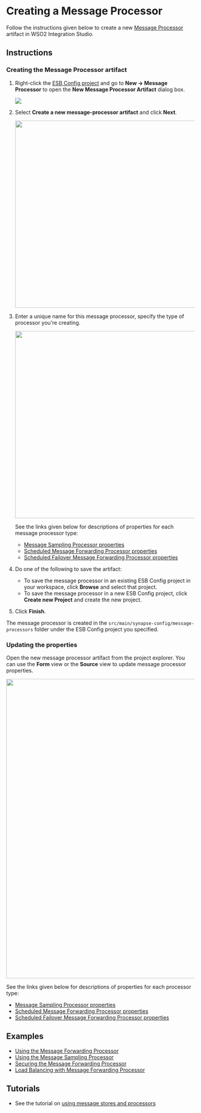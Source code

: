 # Creating a Message Processor

Follow the instructions given below to create a new [Message Processor]({{base_path}}/reference/synapse-properties/about-message-stores-processors) artifact in WSO2 Integration Studio.

## Instructions

### Creating the Message Processor artifact

1.  Right-click the [ESB Config project]({{base_path}}/integrate/develop/create-integration-project/#esb-config-project) and go to **New → Message Processor** to open the **New Message Processor Artifact** dialog box.

	<img src="{{base_path}}/assets/img/integrate/create_artifacts/new_message_processor/select-message-processor.jpg">

2.  Select **Create a new message-processor artifact** and click **Next**.

	<img src="{{base_path}}/assets/img/integrate/create_artifacts/new_message_processor/new-message-processor-wizard-1.png" width="500">

3.  Enter a unique name for this message processor, specify the type of processor you're creating.

	<img src="{{base_path}}/assets/img/integrate/create_artifacts/new_message_processor/new-message-processor-wizard-2.png" width="500">

	See the links given below for descriptions of properties for each message processor type:

	-	[Message Sampling Processor properties]({{base_path}}/reference/synapse-properties/message-processors/msg-sampling-processor-properties)
	-	[Scheduled Message Forwarding Processor properties]({{base_path}}/reference/synapse-properties/message-processors/msg-sched-forwarding-processor-properties)
	-	[Scheduled Failover Message Forwarding Processor properties]({{base_path}}/reference/synapse-properties/message-processors/msg-sched-failover-forwarding-processor-properties)

4.  Do one of the following to save the artifact:

  	-   To save the message processor in an existing ESB Config project in your workspace, click **Browse** and select that project.
  	-   To save the message processor in a new ESB Config project, click **Create new Project** and create the new project.

5.  Click **Finish**. 

The message processor is created in the `src/main/synapse-config/message-processors` folder under the ESB Config project you specified.

### Updating the properties

Open the new message processor artifact from the project explorer. You can use the **Form** view or the **Source** view to update message processor properties.

<img src="{{base_path}}/assets/img/integrate/create_artifacts/new_message_processor/message-processor-form-view.png" width="800">

See the links given below for descriptions of properties for each processor type:

-	[Message Sampling Processor properties]({{base_path}}/reference/synapse-properties/message-processors/msg-sampling-processor-properties)
-	[Scheduled Message Forwarding Processor properties]({{base_path}}/reference/synapse-properties/message-processors/msg-sched-forwarding-processor-properties)
-	[Scheduled Failover Message Forwarding Processor properties]({{base_path}}/reference/synapse-properties/message-processors/msg-sched-failover-forwarding-processor-properties)

## Examples

<ul>
	<li>
		<a href="{{base_path}}/integrate/examples/message_store_processor_examples/using-message-forwarding-processor">Using the Message Forwarding Processor</a>
	</li>
	<li>
		<a href="{{base_path}}/integrate/examples/message_store_processor_examples/using-message-sampling-processor">Using the Message Sampling Processor</a>
	</li>
	<li>
		<a href="{{base_path}}/integrate/examples/message_store_processor_examples/securing-message-processor">Securing the Message Forwarding Processor</a>
	</li>
	<li>
		<a href="{{base_path}}/integrate/examples/message_store_processor_examples/loadbalancing-with-message-processor">Load Balancing with Message Forwarding Processor</a>
	</li>
</ul>

## Tutorials

-	See the tutorial on [using message stores and processors]({{base_path}}/integrate/tutorials/storing-and-forwarding-messages)

